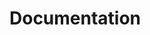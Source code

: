 # Documentation

<!-- - [Load data from files](https://upmostly.com/next-js/mastering-next-js-how-to-load-data-from-files-in-your-projects)
- [ Load json file](https://vercel.com/guides/loading-static-file-nextjs-api-route)
- [Read directories Velcel](https://medium.com/@boris.poehland.business/next-js-api-routes-how-to-read-files-from-directory-compatible-with-vercel-5fb5837694b9) -->
